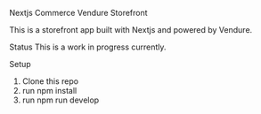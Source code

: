 Nextjs Commerce Vendure Storefront

This is a storefront app built with Nextjs and powered by Vendure.

Status
This is a work in progress currently.

Setup
1. Clone this repo
2. run npm install
3. run npm run develop